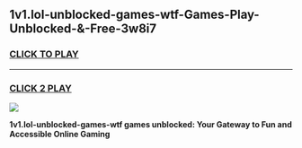 
## 1v1.lol-unblocked-games-wtf-Games-Play-Unblocked-&-Free-3w8i7
<h3>
<a href="https://premium76.site?title=1v1.lol-unblocked-games-wtf&ref=24A">CLICK TO PLAY</a></h3>
<hr>

<h3>
<a href="https://premium76.site?title=1v1.lol-unblocked-games-wtf&ref=24A">CLICK 2 PLAY</a>
  
</h3>

<a href="https://premium76.site?title=1v1.lol-unblocked-games-wtf&ref=24A"><img src="https://clearcache.store/games.png"></a>


**1v1.lol-unblocked-games-wtf games unblocked: Your Gateway to Fun and Accessible Online Gaming**
